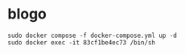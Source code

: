 # blogo

```
sudo docker compose -f docker-compose.yml up -d
sudo docker exec -it 83cf1be4ec73 /bin/sh
```